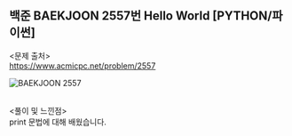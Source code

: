 ## 백준 BAEKJOON 2557번 Hello World [PYTHON/파이썬]

<문제 출처><br>
https://www.acmicpc.net/problem/2557

![BAEKJOON 2557](https://blog.kakaocdn.net/dn/Azq6b/btryt5VZ3VV/9WnzYR2nyvCprlqc92gRoK/img.png)

<br>
<풀이 및 느낀점><br>
print 문법에 대해 배웠습니다.
